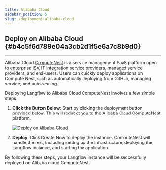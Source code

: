 ```yaml
---
title: Alibaba Cloud
sidebar_position: 5
slug: /deployment-alibaba-cloud
---
```


## Deploy on Alibaba Cloud {#b4c5f6d789e04a3cb2d1f5e6a7c8b9d0}

---

Alibaba Cloud [ComputeNest](https://computenest.console.aliyun.com/) is a service management PaaS platform open to enterprise ISV, IT integration service providers, managed service providers, and end-users. Users can quickly deploy applications on Compute Nest, such as automatically deploying from GitHub, managing service, and auto-scaling.

Deploying Langflow to Alibaba Cloud ComputeNest involves a few simple steps:

1. **Click the Button Below**: Start by clicking the deployment button provided below. This will redirect you to the Alibaba Cloud ComputeNest platform.

   [![Deploy on Alibaba Cloud](https://service-info-public.oss-cn-hangzhou.aliyuncs.com/computenest-en.svg)](https://computenest.console.aliyun.com/user/cn-hangzhou/serviceInstanceCreate?ServiceName=Langflow%E7%A4%BE%E5%8C%BA%E7%89%88)

2. **Deploy**: Click Create Now to deploy the instance. ComputeNest will handle the rest, including setting up the infrastructure, deploying the Langflow instance, and starting the application.

By following these steps, your Langflow instance will be successfully deployed on Alibaba cloud ComputeNest.
